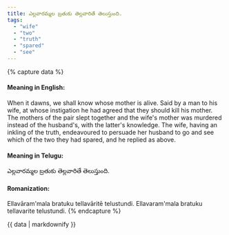 ```yaml
---
title: ఎల్లవారమ్మల బ్రతుకు తెల్లవారితే తెలుస్తుంది.
tags:
  - "wife"
  - "two"
  - "truth"
  - "spared"
  - "see"
---
```


{% capture data %}
#### Meaning in English:
When it dawns, we shall know whose mother is alive.
Said by a man to his wife, at whose instigation he had agreed that they should kill his mother. The mothers of the pair slept together and the wife's mother was murdered instead of the husband's, with the latter's knowledge. The wife, having an inkling of the truth, endeavoured to persuade her husband to go and see which of the two they had spared, and he replied as above.

#### Meaning in Telugu:
ఎల్లవారమ్మల బ్రతుకు తెల్లవారితే తెలుస్తుంది.

#### Romanization:
Ellavāram'mala bratuku tellavāritē telustundi.
Ellavaram'mala bratuku tellavarite telustundi.
{% endcapture %}

{{ data | markdownify }}

